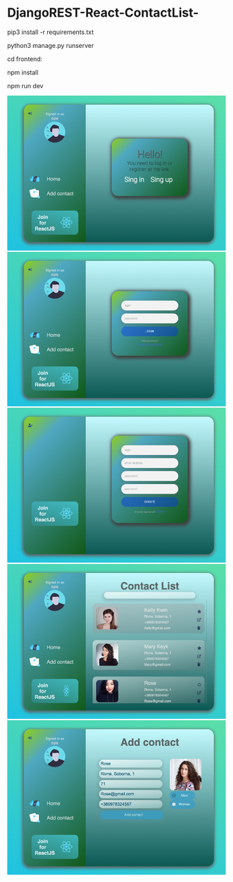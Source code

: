 # DjangoREST-React-ContactList-


pip3 install -r requirements.txt

python3 manage.py runserver

cd frontend:

npm install

npm run dev

![alt text](1.png "1")
![alt text](2.png "2")
![alt text](3.png "3")
![alt text](4.png "4")
![alt text](5.png "5")
